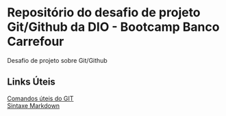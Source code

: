 # Repositório do desafio de projeto Git/Github da DIO - Bootcamp Banco Carrefour
Desafio de projeto sobre Git/Github

## Links Úteis
[Comandos úteis do GIT](https://gist.github.com/leocomelli/2545add34e4fec21ec16)<br>
[Sintaxe Markdown](https://markdown.net.br/sintaxe-basica/)

